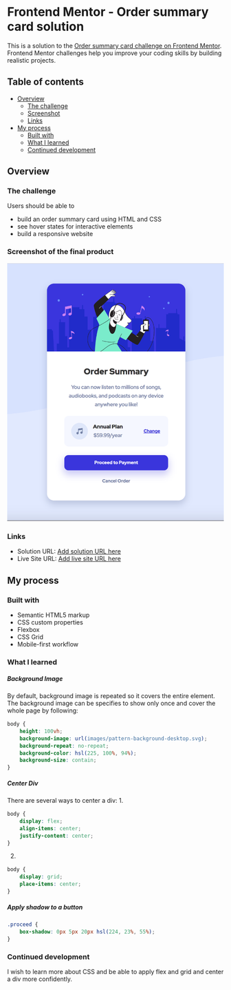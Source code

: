 # Frontend Mentor - Order summary card solution

This is a solution to the [Order summary card challenge on Frontend Mentor](https://www.frontendmentor.io/challenges/order-summary-component-QlPmajDUj). 
Frontend Mentor challenges help you improve your coding skills by building realistic projects.

## Table of contents

- [Overview](#overview)
  - [The challenge](#the-challenge)
  - [Screenshot](#screenshot)
  - [Links](#links)
- [My process](#my-process)
  - [Built with](#built-with)
  - [What I learned](#what-i-learned)
  - [Continued development](#continued-development)

## Overview

### The challenge

Users should be able to 
- build an order summary card using HTML and CSS 
- see hover states for interactive elements
- build a responsive website

### Screenshot of the final product

![](https://github.com/aineedtech-frontendmentor/OrderSummaryCard/blob/master/images/Screenshot.png)

### Links

- Solution URL: [Add solution URL here](https://your-solution-url.com)
- Live Site URL: [Add live site URL here](https://your-live-site-url.com)

## My process

### Built with

- Semantic HTML5 markup
- CSS custom properties
- Flexbox
- CSS Grid
- Mobile-first workflow

### What I learned

##### Background Image
By default, background image is repeated so it covers the entire element.
The background image can be specifies to show only once and cover the whole page by following:
```css
body {
    height: 100vh;
    background-image: url(images/pattern-background-desktop.svg);
    background-repeat: no-repeat;
    background-color: hsl(225, 100%, 94%);
    background-size: contain;
} 
```

##### Center Div
There are several ways to center a div:
1.
```css
body {
    display: flex;
    align-items: center;
    justify-content: center;
}
```

2. 
```css
body {
    display: grid;
    place-items: center;
}
```

##### Apply shadow to a button
```css
.proceed {
    box-shadow: 0px 5px 20px hsl(224, 23%, 55%);
}
```

### Continued development
I wish to learn more about CSS and be able to apply flex and grid and center a div more confidently.




